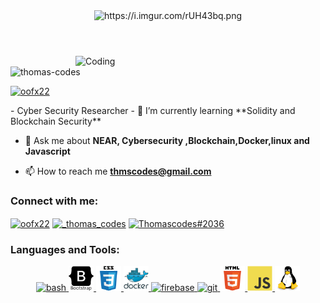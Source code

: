 <header class="main-header" role="banner">
  <img src="https://i.imgur.com/rUH43bq.png" alt="https://i.imgur.com/rUH43bq.png"/>
</header>
<h1 align="center"> </h1>

<h3 align="center"></h3>
<img align="right" alt="Coding" width="400" src="https://i.imgur.com/KrXcoSz.png">

 
<p align="left"> <img src="https://komarev.com/ghpvc/?username=thomas-codes&label=Profile%20views&color=0e75b6&style=flat" alt="thomas-codes" /> </p>

<p align="left"> <a href="https://twitter.com/oofx22" target="blank"><img src="https://img.shields.io/twitter/follow/oofx22?logo=twitter&style=for-the-badge" alt="oofx22" /></a> </p>
-    Cyber Security Researcher 
- 🌱 I’m currently learning **Solidity and Blockchain Security**

- 💬 Ask me about **NEAR, Cybersecurity ,Blockchain,Docker,linux and Javascript**

- 📫 How to reach me **thmscodes@gmail.com**

<h3 align="left">Connect with me:</h3>
<p align="left">
<a href="https://twitter.com/oofx22" target="blank"><img align="center" src="https://raw.githubusercontent.com/rahuldkjain/github-profile-readme-generator/master/src/images/icons/Social/twitter.svg" alt="oofx22" height="30" width="40" /></a>
<a href="https://instagram.com/_thomas_codes" target="blank"><img align="center" src="https://raw.githubusercontent.com/rahuldkjain/github-profile-readme-generator/master/src/images/icons/Social/instagram.svg" alt="_thomas_codes" height="30" width="40" /></a>
<a href="https://discord.gg/Thomascodes#2036" target="blank"><img align="center" src="https://raw.githubusercontent.com/rahuldkjain/github-profile-readme-generator/master/src/images/icons/Social/discord.svg" alt="Thomascodes#2036" height="30" width="40" /></a>
</p>

<h3 align="left">Languages and Tools:</h3>
<p align="center"> <a href="https://www.gnu.org/software/bash/" target="_blank" rel="noreferrer"> <img src="https://www.vectorlogo.zone/logos/gnu_bash/gnu_bash-icon.svg" alt="bash" width="40" height="40"/> </a> <a href="https://getbootstrap.com" target="_blank" rel="noreferrer"> <img src="https://raw.githubusercontent.com/devicons/devicon/master/icons/bootstrap/bootstrap-plain-wordmark.svg" alt="bootstrap" width="40" height="40"/> </a> <a href="https://www.w3schools.com/css/" target="_blank" rel="noreferrer"> <img src="https://raw.githubusercontent.com/devicons/devicon/master/icons/css3/css3-original-wordmark.svg" alt="css3" width="40" height="40"/> </a> <a href="https://www.docker.com/" target="_blank" rel="noreferrer"> <img src="https://raw.githubusercontent.com/devicons/devicon/master/icons/docker/docker-original-wordmark.svg" alt="docker" width="40" height="40"/> </a> <a href="https://firebase.google.com/" target="_blank" rel="noreferrer"> <img src="https://www.vectorlogo.zone/logos/firebase/firebase-icon.svg" alt="firebase" width="40" height="40"/> </a> <a href="https://git-scm.com/" target="_blank" rel="noreferrer"> <img src="https://www.vectorlogo.zone/logos/git-scm/git-scm-icon.svg" alt="git" width="40" height="40"/> </a> <a href="https://www.w3.org/html/" target="_blank" rel="noreferrer"> <img src="https://raw.githubusercontent.com/devicons/devicon/master/icons/html5/html5-original-wordmark.svg" alt="html5" width="40" height="40"/> </a> <a href="https://developer.mozilla.org/en-US/docs/Web/JavaScript" target="_blank" rel="noreferrer"> <img src="https://raw.githubusercontent.com/devicons/devicon/master/icons/javascript/javascript-original.svg" alt="javascript" width="40" height="40"/> </a> <a href="https://www.linux.org/" target="_blank" rel="noreferrer"> <img src="https://raw.githubusercontent.com/devicons/devicon/master/icons/linux/linux-original.svg" alt="linux" width="40" height="40"/> </a>


